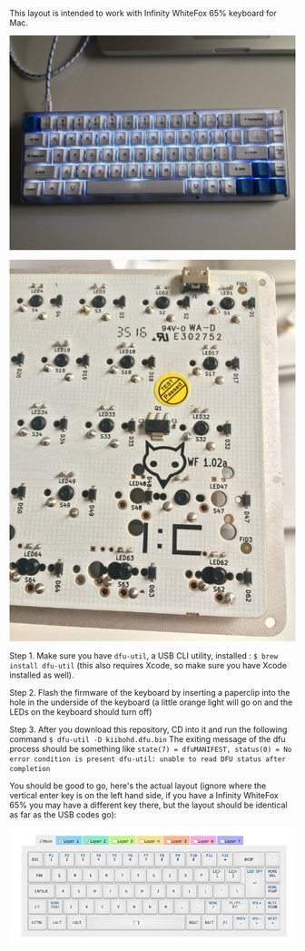 This layout is intended to work with Infinity WhiteFox 65% keyboard for Mac. 

![Infinity WhiteFox 65% keyboard:](https://github.com/mdublin/Infinity-WhiteFox-Keyboard-Mac-Layout/blob/master/IMG_7388.jpg)


![WhiteFox board:](https://github.com/mdublin/Infinity-WhiteFox-Keyboard-Mac-Layout/blob/master/IMG_7386.JPG)


Step 1. Make sure you have ```dfu-util```, a USB CLI utility, installed : ```$ brew install dfu-util``` (this also requires Xcode, so make sure you have Xcode installed as well).

Step 2. Flash the firmware of the keyboard by inserting a paperclip into the hole in the underside of the keyboard (a little orange light will go on and the LEDs on the keyboard should turn off)

Step 3. After you download this repository, CD into it and run the following command ```$ dfu-util -D kiibohd.dfu.bin```
The exiting message of the dfu process should be something like ```state(7) = dfuMANIFEST, status(0) = No error condition is present dfu-util: unable to read DFU status after completion```

You should be good to go, here's the actual layout (ignore where the vertical enter key is on the left hand side, if you have a Infinity WhiteFox 65% you may have a different key there, but the layout should be identical as far as the USB codes go):

![layout screen shot](https://github.com/mdublin/Infinity-WhiteFox-Keyboard-Mac-Layout/blob/master/WhiteFox%20Layout%20for%20Mac.png?raw=true)




